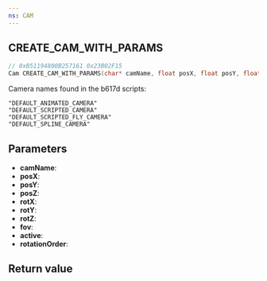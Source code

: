 ```yaml
---
ns: CAM
---
```

## CREATE_CAM_WITH_PARAMS

```c
// 0xB51194800B257161 0x23B02F15
Cam CREATE_CAM_WITH_PARAMS(char* camName, float posX, float posY, float posZ, float rotX, float rotY, float rotZ, float fov, BOOL active, int rotationOrder);
```

Camera names found in the b617d scripts:

```
"DEFAULT_ANIMATED_CAMERA"
"DEFAULT_SCRIPTED_CAMERA"
"DEFAULT_SCRIPTED_FLY_CAMERA"
"DEFAULT_SPLINE_CAMERA"
```

## Parameters
* **camName**: 
* **posX**: 
* **posY**: 
* **posZ**: 
* **rotX**: 
* **rotY**: 
* **rotZ**: 
* **fov**: 
* **active**: 
* **rotationOrder**: 

## Return value
